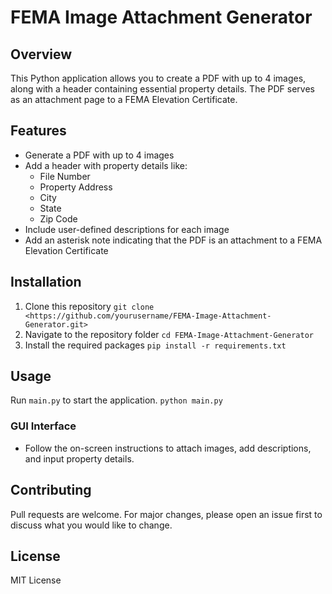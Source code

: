 # FEMA Image Attachment Generator

## Overview

This Python application allows you to create a PDF with up to 4 images, along with a header containing essential property details. The PDF serves as an attachment page to a FEMA Elevation Certificate.

## Features

- Generate a PDF with up to 4 images
- Add a header with property details like:
  - File Number
  - Property Address
  - City
  - State
  - Zip Code
- Include user-defined descriptions for each image
- Add an asterisk note indicating that the PDF is an attachment to a FEMA Elevation Certificate

## Installation

1. Clone this repository
```git clone <https://github.com/yourusername/FEMA-Image-Attachment-Generator.git>```
2. Navigate to the repository folder
```cd FEMA-Image-Attachment-Generator```
3. Install the required packages
```pip install -r requirements.txt```

## Usage

Run `main.py` to start the application.
```python main.py```

### GUI Interface

- Follow the on-screen instructions to attach images, add descriptions, and input property details.

## Contributing

Pull requests are welcome. For major changes, please open an issue first to discuss what you would like to change.

## License

MIT License
